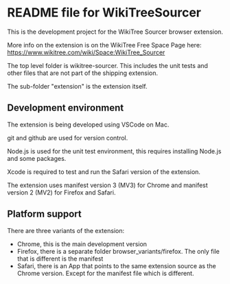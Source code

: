 # README file for WikiTreeSourcer

This is the development project for the WikiTree Sourcer browser extension.

More info on the extension is on the WikiTree Free Space Page here: https://www.wikitree.com/wiki/Space:WikiTree_Sourcer

The top level folder is wikitree-sourcer. This includes the unit tests and other files
that are not part of the shipping extension.

The sub-folder "extension" is the extension itself.

## Development environment

The extension is being developed using VSCode on Mac. 

git and github are used for version control.

Node.js is used for the unit test environment, this requires installing Node.js and some packages.

Xcode is required to test and run the Safari version of the extension.

The extension uses manifest version 3 (MV3) for Chrome and manifest version 2 (MV2) for Firefox and Safari.

## Platform support

There are three variants of the extension:
- Chrome, this is the main development version
- Firefox, there is a separate folder browser_variants/firefox. The only file that is different is the manifest
- Safari, there is an App that points to the same extension source as the Chrome version. Except for the manifest file which is different.